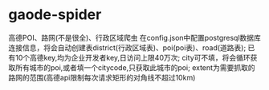 # gaode-spider
高德POI、路网(不是很全)、行政区域爬虫
在config.json中配置postgresql数据库连接信息，将会自动创建表district(行政区域表)、poi(poi表)、road(道路表);
已有10个高德key,均为企业开发者key,日访问上限40万次;
city可不填，将会循环获取所有城市的poi,或者填一个citycode,只获取此城市的poi;
extent为需要抓取的路网的范围(高德api限制每次请求矩形的对角线不超过10km)
